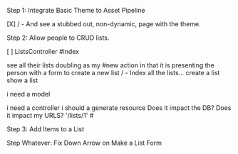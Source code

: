 Step 1: Integrate Basic Theme to Asset Pipeline

[X] / - And see a stubbed out, non-dynamic, page with the theme.

Step 2: Allow people to CRUD lists.

[ ] ListsController #index

see all their lists
doubling as my #new action in that it is presenting the person with a form to create a new list / - Index all the lists...
create a list
show a list

i need a model

i need a controller
i should a generate resource
Does it impact the DB? Does it impact my URLS? '/lists/1' #

Step 3: Add Items to a List

Step Whatever: Fix Down Arrow on Make a List Form
